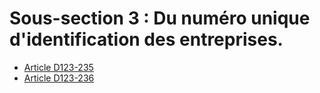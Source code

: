 # Sous-section 3 : Du numéro unique d'identification des entreprises.

- [Article D123-235](article-d123-235.md)
- [Article D123-236](article-d123-236.md)
